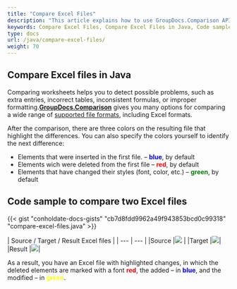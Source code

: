 ```yaml
---
title: "Compare Excel Files"
description: "This article explains how to use GroupDocs.Comparison API (which is a part of Conholdate.Total for Java) to compare excel documents."
keywords: Compare Excel Files, Compare Excel Files in Java, Code sample to compare two Excel files
type: docs
url: /java/compare-excel-files/
weight: 70
---
```


## Compare Excel files in Java

Comparing worksheets helps you to detect possible problems, such as extra entries, incorrect tables, inconsistent formulas, or improper formatting.**[GroupDocs.Comparison](https://products.groupdocs.com/comparison/java)** gives you many options for comparing a wide range of [supported file formats](https://docs.groupdocs.com/comparison/java/supported-document-formats/), including Excel formats.

After the comparison, there are three colors on the resulting file that highlight the differences. You can also specify the colors yourself to identify the next difference:

*   Elements that were inserted in the first file. – <font color="blue">**blue**</font>, by default
*   Elements wich were deleted from the first file – <font color="red">**red**</font>, by default
*   Elements that have changed their styles (font, color, etc.) – <font color="green">**green**</font>, by default

## Code sample to compare two Excel files

{{< gist "conholdate-docs-gists" "cb7d8fdd9962a49f943853bcd0c99318" "compare-excel-files.java" >}}

|  Source / Target / Result Excel files |
| --- | --- |
|Source |![](https://docs.groupdocs.com/comparison/net/images/how-to-compare-spreadsheet-or-tables-1.png) | 
|Target |![](https://docs.groupdocs.com/comparison/net/images/how-to-compare-spreadsheet-or-tables-2.png)|
|Result |![](https://docs.groupdocs.com/comparison/net/images/how-to-compare-spreadsheet-or-tables-3.png)|

As a result, you have an Excel file with highlighted changes, in which the deleted elements are marked with a font <font color="red">**red**</font>, the added – in <font color="blue">**blue**</font>, and the modified – in <font color="yellow">**green**</font>.








